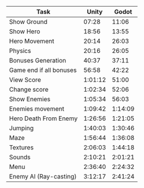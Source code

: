 | Task                   | Unity   | Godot   |
|------------------------|---------|---------|
| Show Ground            | 07:28   |  11:06  |
| Show Hero              | 18:56   |  13:55  |
| Hero Movement          | 20:14   |  26:03  |
| Physics                | 20:16   |  26:05  |
| Bonuses Generation     | 40:37   |  37:11  |
| Game end if all bonuses| 56:58   |  42:22  |
| View Score             | 1:01:12 |  51:00  |
| Change score           | 1:02:34 |  52:06  |
| Show Enemies           | 1:05:34 |  56:03  |
| Enemies movement       | 1:09:42 | 1:14:09 |
| Hero Death From Enemy  | 1:26:56 | 1:21:05 |
| Jumping                | 1:40:03 | 1:30:46 |
| Maze                   | 1:56:44 | 1:36:08 |
| Textures               | 2:06:03 | 1:44:18 |
| Sounds                 | 2:10:21 | 2:01:21 |
| Menu                   | 2:36:40 | 2:24:32 |
| Enemy AI (Ray-casting) | 3:12:17 | 2:41:24 |